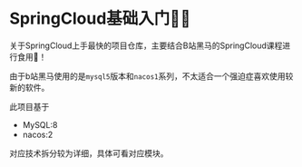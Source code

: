 # SpringCloud基础入门🤔🤔



关于SpringCloud上手最快的项目仓库，主要结合B站黑马的SpringCloud课程进行食用🍱！

由于b站黑马使用的是`mysql5`版本和`nacos1`系列，不太适合一个强迫症喜欢使用较新的软件。



此项目基于

- MySQL:8
- nacos:2



对应技术拆分较为详细，具体可看对应模块。


